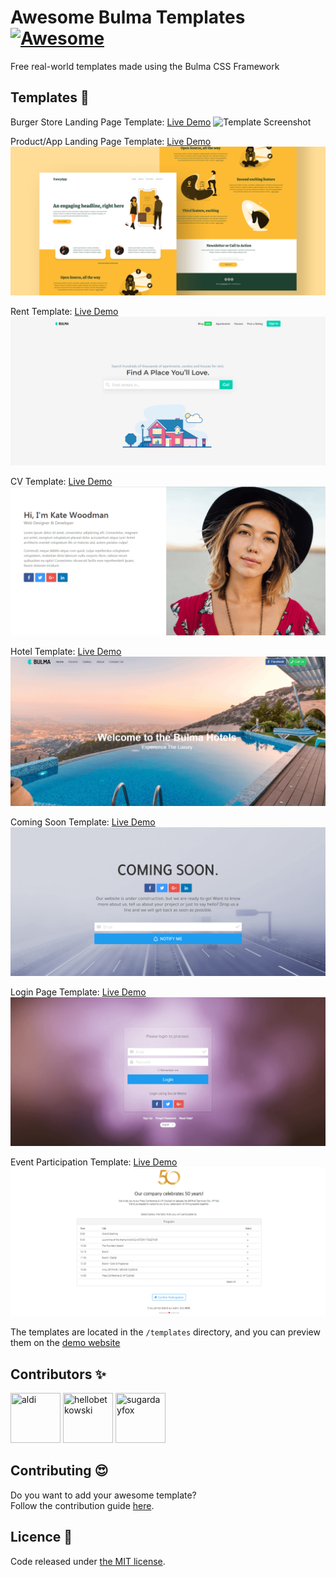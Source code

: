 # Awesome Bulma Templates [![Awesome](https://awesome.re/badge-flat2.svg)](https://awesome.re)
Free real-world templates made using the Bulma CSS Framework

## Templates 🎨

Burger Store Landing Page Template: [Live Demo](https://aldi.github.io/awesome-bulma-templates/templates/burger_store/index.html)
![Template Screenshot](https://github.com/aldi/awesome-bulma-templates/raw/master/previews/burger_store.png)

Product/App Landing Page Template: [Live Demo](https://aldi.github.io/awesome-bulma-templates/templates/product_landing_page/index.html)
![Template Screenshot](https://github.com/aldi/awesome-bulma-templates/raw/master/previews/product_landing_page.png)

Rent Template: [Live Demo](https://aldi.github.io/awesome-bulma-templates/templates/rent/rent.html)
![Template Screenshot](https://github.com/aldi/awesome-bulma-templates/raw/master/previews/rent.png)

CV Template: [Live Demo](https://aldi.github.io/awesome-bulma-templates/templates/cv/cv.html)
![Template Screenshot](https://github.com/aldi/awesome-bulma-templates/raw/master/previews/cv.png)

Hotel Template: [Live Demo](https://aldi.github.io/awesome-bulma-templates/templates/hotel/hotel.html)
![Template Screenshot](https://github.com/aldi/awesome-bulma-templates/raw/master/previews/hotel.png)

Coming Soon Template: [Live Demo](https://aldi.github.io/awesome-bulma-templates/templates/coming_soon/coming_soon.html)
![Template Screenshot](https://github.com/aldi/awesome-bulma-templates/raw/master/previews/coming_soon.png)

Login Page Template: [Live Demo](https://aldi.github.io/awesome-bulma-templates/templates/login/login.html)
![Template Screenshot](https://github.com/aldi/awesome-bulma-templates/raw/master/previews/login.png)  

Event Participation Template: [Live Demo](https://aldi.github.io/awesome-bulma-templates/templates/event/event.html)
![Template Screenshot](https://github.com/aldi/awesome-bulma-templates/raw/master/previews/event.png)

The templates are located in the ```/templates``` directory, and you can preview them on the [demo website](http://aldi.github.io/awesome-bulma-templates)

## Contributors ✨

<a href="https://github.com/hellobetkowski"><img src="https://avatars2.githubusercontent.com/u/15065804?s=460&v=4" title="aldi" width="80" height="80"></a>
<a href="https://github.com/hellobetkowski"><img src="https://avatars3.githubusercontent.com/u/34217259?s=460&v=4" title="hellobetkowski" width="80" height="80"></a>
<a href="https://github.com/hellobetkowski"><img src="https://avatars1.githubusercontent.com/u/1508705?s=460&v=4" title="sugardayfox" width="80" height="80"></a>

## Contributing 😍
Do you want to add your awesome template?  
Follow the contribution guide [here](https://github.com/aldi/awesome-bulma-templates/blob/master/CONTRIBUTING.md).

## Licence 📜

Code released under [the MIT license](https://github.com/aldi/awesome-bulma-templates/blob/master/LICENSE).
